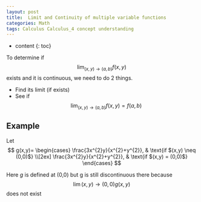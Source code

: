 ```yaml
---
layout: post
title:  Limit and Continuity of multiple variable functions
categories: Math
tags: Calculus Calculus_4 concept understanding
---
```


* content
{: toc}

To determine if $$\lim_{(x,y) \to (a,b)}f(x,y)$$ exists and it is continuous, we need to do 2 things. 

* Find its limit (if exists)
* See if $$\lim_{(x,y) \to (a,b)}f(x,y) = f(a,b)$$

## Example

Let
$$
g(x,y)=
\begin{cases}
\frac{3x^{2}y}{x^{2}+y^{2}}, & \text{if $(x,y) \neq (0,0)$} \\[2ex]
\frac{3x^{2}y}{x^{2}+y^{2}}, & \text{if $(x,y) = (0,0)$}
\end{cases}
$$

Here *g* is defined at (0,0) but g is still discontinuous there because $$\lim{(x,y) \to (0,0)} g(x,y)$$ does not exist



<p>
<script type="text/javascript" src="http://www.wolfram.com/cdf-player/plugin/v2.1/cdfplugin.js"></script>
<script type="text/javascript">
var cdf = new cdfplugin();
cdf.setDefaultContent('<a href="http://www.wolfram.com/cdf-player/"><img  src="{{site.baseurl}}/asset/calculus4/3d/14.2/1a.png"></a>');
cdf.embed('{{site.baseurl}}/asset/calculus4/3d/14.2/1a.cdf', 650, 480);
</script>
</p>

<p></p>
<p>
<script type="text/javascript" src="http://www.wolfram.com/cdf-player/plugin/v2.1/cdfplugin.js"></script>
<script type="text/javascript">
var cdf = new cdfplugin();
cdf.setDefaultContent('<a href="http://www.wolfram.com/cdf-player/"><img  src="{{site.baseurl}}/asset/calculus4/2d/14.2/1a.png"></a>');
cdf.embed('{{site.baseurl}}/asset/calculus4/2d/14.2/1a.cdf', 364, 226);
</script>
</p>

<p>
<script type="text/javascript" src="http://www.wolfram.com/cdf-player/plugin/v2.1/cdfplugin.js"></script>
<script type="text/javascript">
var cdf = new cdfplugin();
cdf.setDefaultContent('<a href="http://www.wolfram.com/cdf-player/"><img  src="{{site.baseurl}}/asset/calculus4/2d/14.2/2a.png"></a>');
cdf.embed('{{site.baseurl}}/asset/calculus4/2d/14.2/2a.cdf', 364, 226);
</script>
</p>

<p></p>

<p>
<script type="text/javascript" src="http://www.wolfram.com/cdf-player/plugin/v2.1/cdfplugin.js"></script>
<script type="text/javascript">
var cdf = new cdfplugin();
cdf.setDefaultContent('<a href="http://www.wolfram.com/cdf-player/"><img  src="{{site.baseurl}}/asset/calculus4/manipulate/14.2/1a.png"></a>');
cdf.embed('{{site.baseurl}}/asset/calculus4/manipulate/14.2/1a.cdf', 364, 226);
</script>
</p>